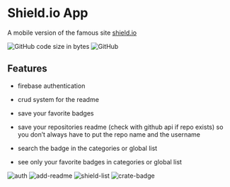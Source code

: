 # Shield.io App

A mobile version of the famous site [shield.io](https://shields.io/)

![GitHub code size in bytes](https://img.shields.io/github/languages/code-size/Nikappa57/shields-io-app?style=for-the-badge) ![GitHub](https://img.shields.io/github/license/Nikappa57/shields-io-app?style=for-the-badge)

## Features

- firebase authentication
- crud system for the readme
- save your favorite badges
- save your repositories readme (check with github api if repo exists)
    so you don’t always have to put the repo name and the username
    
- search the badge in the categories or global list
- see only your favorite badges in categories or global list


![auth](readme-gif/auth.gif) ![add-readme](readme-gif/add-readme.gif) ![shield-list](readme-gif/shield-list.gif) ![crate-badge](readme-gif/create-badge.gif)